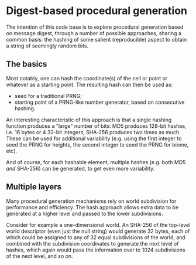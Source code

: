 # Digest-based procedural generation

The intention of this code base is to explore procedural generation
based on message digest, through a number of possible approaches,
sharing a common basis: the hashing of some salient (reproducible)
aspect to obtain a string of seemingly random bits.

## The basics

Most notably, one can hash the coordinate(s) of the cell or point or
whatever as a starting point. The resulting hash can then be used as:

* seed for a traditional PRNG;
* starting point of a PRNG-like number generator, based on consecutive
  hashing.

An interesting characteristic of this approach is that a single
hashing function produces a "large" number of bits: MD5 produces
128-bit hashes, i.e. 16 bytes or 4 32-bit integers, SHA-256 produces
two times as much. These can be used for additional variability (e.g.
using the first integer to seed the PRNG for heights, the second
integer to seed the PRNG for biome, etc).

And of course, for each hashable element, multiple hashes (e.g. both
MD5 _and_ SHA-256) can be generated, to get even more variability.

## Multiple layers

Many procedural generation mechanisms rely on world subdivision for
performance and efficiency. The hash approach allows extra data to be
generated at a higher level and passed to the lower subdivisions.

Consider for example a one-dimensional world. An SHA-256 of the
top-level world descriptor (even just the null string) would generate
32 bytes, each of which could be assigned to any of 32 equal
subdivisions of the world, and combined with the subdivision
coordinates to generate the next level of hashes, which again would
pass the information over to 1024 subdivisions of the next level, and
so on.
